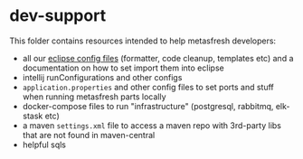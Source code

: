 # dev-support

This folder contains resources intended to help metasfresh developers:
* all our [eclipse config files](https://github.com/metasfresh/metasfresh-dev/tree/master/eclipse-config) (formatter, code cleanup, templates etc) and a documentation on how to set import them into eclipse
* intellij runConfigurations and other configs
* `application.properties` and other config files to set ports and stuff when running metasfresh parts locally
* docker-compose files to run "infrastructure" (postgresql, rabbitmq, elk-stask etc)
* a maven `settings.xml` file to access a maven repo with 3rd-party libs that are not found in maven-central
* helpful sqls